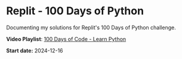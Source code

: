 # Replit - 100 Days of Python
Documenting my solutions for Replit's 100 Days of Python challenge.

**Video Playlist**: [100 Days of Code - Learn Python](https://youtube.com/playlist?list=PLto9KpJAqHMQNY3XP0JqLs7NyeU_dnNj0&si=o-egPfTY29RcVv1M)

**Start date:** 2024-12-16
